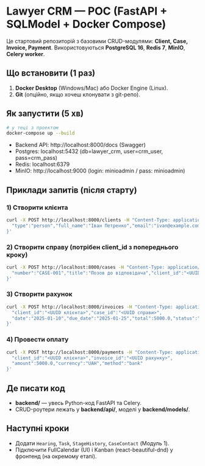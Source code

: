 # Lawyer CRM — POC (FastAPI + SQLModel + Docker Compose)

Це стартовий репозиторій з базовими CRUD-модулями: **Client, Case, Invoice, Payment**.
Використовуються **PostgreSQL 16**, **Redis 7**, **MinIO**, **Celery worker**.

## Що встановити (1 раз)
1. **Docker Desktop** (Windows/Mac) або Docker Engine (Linux).
2. **Git** (опційно, якщо хочеш клонувати з git-репо).

## Як запустити (5 хв)
```bash
# у теці з проектом
docker-compose up --build
```
- Backend API: http://localhost:8000/docs (Swagger)
- Postgres: localhost:5432 (db=lawyer_crm, user=crm_user, pass=crm_pass)
- Redis: localhost:6379
- MinIO: http://localhost:9000 (login: minioadmin / pass: minioadmin)

## Приклади запитів (після старту)
### 1) Створити клієнта
```bash
curl -X POST http://localhost:8000/clients -H "Content-Type: application/json" -d '{
  "type":"person","full_name":"Іван Петренко","email":"ivan@example.com","phone":"+380991112233"
}'
```
### 2) Створити справу (потрібен client_id з попереднього кроку)
```bash
curl -X POST http://localhost:8000/cases -H "Content-Type: application/json" -d '{
  "number":"CASE-001","title":"Позов до відповідача","client_id":"<UUID клієнта>"
}'
```
### 3) Створити рахунок
```bash
curl -X POST http://localhost:8000/invoices -H "Content-Type: application/json" -d '{
  "client_id":"<UUID клієнта>","case_id":"<UUID справи>",
  "date":"2025-01-10","due_date":"2025-01-25","total":5000.0,"status":"draft"
}'
```
### 4) Провести оплату
```bash
curl -X POST http://localhost:8000/payments -H "Content-Type: application/json" -d '{
  "client_id":"<UUID клієнта>","invoice_id":"<UUID рахунку>",
  "amount":5000.0,"currency":"UAH","method":"bank"
}'
```

## Де писати код
- **backend/** — увесь Python-код FastAPI та Celery.
- CRUD-роутери лежать у **backend/api/**, моделі у **backend/models/**.

## Наступні кроки
- Додати `Hearing`, `Task`, `StageHistory`, `CaseContact` (Модуль 1).
- Підключити FullCalendar (UI) і Kanban (react-beautiful-dnd) у фронтенд (на окремому етапі).
